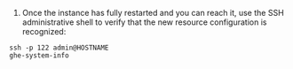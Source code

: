 1. Once the instance has fully restarted and you can reach it, use the SSH administrative shell to verify that the new resource configuration is recognized:
```shell
ssh -p 122 admin@HOSTNAME
ghe-system-info
```
